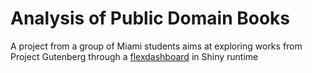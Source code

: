 # Analysis of Public Domain Books

A project from a group of Miami students aims at exploring works from Project Gutenberg through a [flexdashboard](https://linhtran304.shinyapps.io/Explore_Gutenberg_Project) in Shiny runtime 
